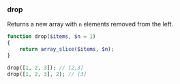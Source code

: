 ### drop

Returns a new array with `n` elements removed from the left.

```php
function drop($items, $n = 1)
{
    return array_slice($items, $n);
}
```

```php
drop([1, 2, 3]); // [2,3]
drop([1, 2, 3], 2); // [3]
```

